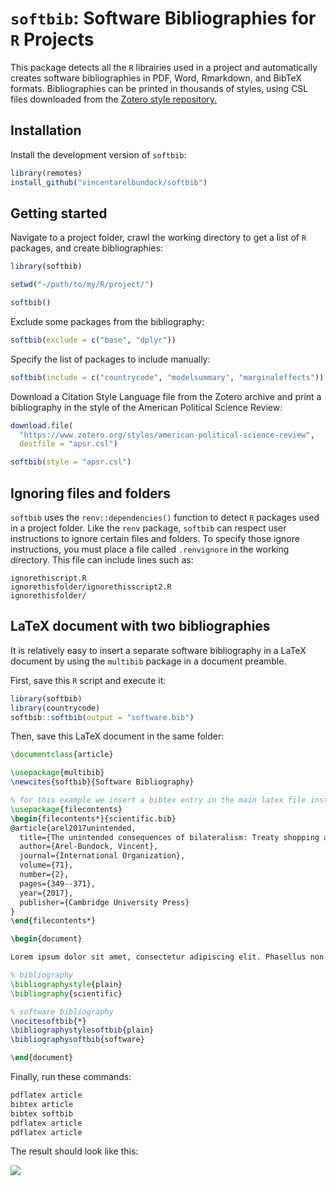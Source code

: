
<!-- README.md is generated from README.Rmd. Please edit that file -->

# `softbib`: Software Bibliographies for `R` Projects

This package detects all the `R` librairies used in a project and
automatically creates software bibliographies in PDF, Word, Rmarkdown,
and BibTeX formats. Bibliographies can be printed in thousands of
styles, using CSL files downloaded from the [Zotero style
repository.](https://www.zotero.org/styles)

## Installation

Install the development version of `softbib`:

``` r
library(remotes)
install_github("vincentarelbundock/softbib")
```

## Getting started

Navigate to a project folder, crawl the working directory to get a list
of `R` packages, and create bibliographies:

``` r
library(softbib)

setwd("~/path/to/my/R/project/")

softbib()
```

Exclude some packages from the bibliography:

``` r
softbib(exclude = c("base", "dplyr"))
```

Specify the list of packages to include manually:

``` r
softbib(include = c("countrycode", "modelsummary", "marginaleffects"))
```

Download a Citation Style Language file from the Zotero archive and
print a bibliography in the style of the American Political Science
Review:

``` r
download.file(
  "https://www.zotero.org/styles/american-political-science-review",
  destfile = "apsr.csl")

softbib(style = "apsr.csl")
```

## Ignoring files and folders

`softbib` uses the `renv::dependencies()` function to detect `R`
packages used in a project folder. Like the `renv` package, `softbib`
can respect user instructions to ignore certain files and folders. To
specify those ignore instructions, you must place a file called
`.renvignore` in the working directory. This file can include lines such
as:

    ignorethiscript.R
    ignorethisfolder/ignorethisscript2.R
    ignorethisfolder/

## LaTeX document with two bibliographies

It is relatively easy to insert a separate software bibliography in a
LaTeX document by using the `multibib` package in a document preamble.

First, save this `R` script and execute it:

``` r
library(softbib)
library(countrycode)
softbib::softbib(output = "software.bib")
```

Then, save this LaTeX document in the same folder:

``` latex
\documentclass{article}

\usepackage{multibib}
\newcites{softbib}{Software Bibliography}

% for this example we insert a bibtex entry in the main latex file instead of an external .bib file
\usepackage{filecontents}
\begin{filecontents*}{scientific.bib}
@article{arel2017unintended,
  title={The unintended consequences of bilateralism: Treaty shopping and international tax policy},
  author={Arel-Bundock, Vincent},
  journal={International Organization},
  volume={71},
  number={2},
  pages={349--371},
  year={2017},
  publisher={Cambridge University Press}
}
\end{filecontents*}

\begin{document}

Lorem ipsum dolor sit amet, consectetur adipiscing elit. Phasellus non ipsum nibh. Morbi in nibh feugiat, congue purus sed, accumsan nunc. Ut porttitor egestas purus ut eleifend. Praesent gravida mauris quis nibh faucibus facilisis. In quis sapien quis nisl accumsan malesuada in eget lectus. Sed tempor dapibus ligula malesuada volutpat \cite{arel2017unintended}. 

% bibliography
\bibliographystyle{plain}
\bibliography{scientific}

% software bibliography
\nocitesoftbib{*}
\bibliographystylesoftbib{plain}
\bibliographysoftbib{software}

\end{document}
```

Finally, run these commands:

``` bash
pdflatex article
bibtex article
bibtex softbib
pdflatex article
pdflatex article
```

The result should look like this:

![](https://user-images.githubusercontent.com/987057/207441851-ec863a78-430f-43e9-a825-803e4d494f02.png)
